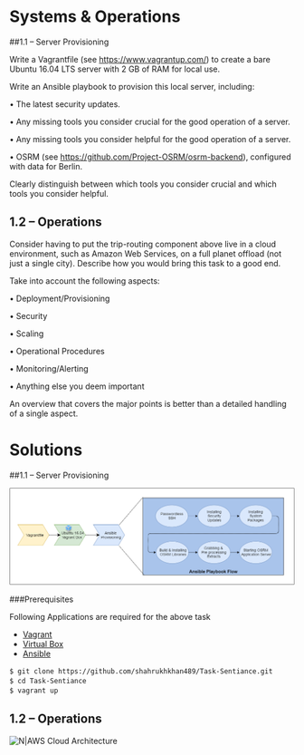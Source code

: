 # Systems & Operations

##1.1 – Server Provisioning

Write a Vagrantfile (see https://www.vagrantup.com/) to create a bare Ubuntu 16.04 LTS server with 2 GB of RAM for local use.

Write an Ansible playbook to provision this local server, including:

• The latest security updates.

• Any missing tools you consider crucial for the good operation of a server.

• Any missing tools you consider helpful for the good operation of a server.

• OSRM (see https://github.com/Project-OSRM/osrm-backend), configured with data for Berlin.

Clearly distinguish between which tools you consider crucial and which tools you consider helpful.

## 1.2 – Operations

Consider having to put the trip-routing component above live in a cloud environment, such as Amazon Web Services, on a full planet offload (not just a single city). Describe how you would bring this task to a good
end.

Take into account the following aspects:

• Deployment/Provisioning

• Security

• Scaling

• Operational Procedures

• Monitoring/Alerting

• Anything else you deem important

An overview that covers the major points is better than a detailed handling of a single aspect.



# Solutions

##1.1 – Server Provisioning

![N|Vagrant with Ansible Provisioning](Diagrams/Vagrant_Flow.png)

###Prerequisites

Following Applications are required for the above task

* [Vagrant](https://www.vagrantup.com/downloads.html)
* [Virtual Box](https://www.virtualbox.org/wiki/Downloads)
* [Ansible](https://www.ansible.com/)


```sh
$ git clone https://github.com/shahrukhkhan489/Task-Sentiance.git
$ cd Task-Sentiance
$ vagrant up
```

## 1.2 – Operations

![N|AWS Cloud Architecture](https://github.com/shahrukhkhan489/Task-Sentiance/blob/master/Diagrams/Diagram.png)
